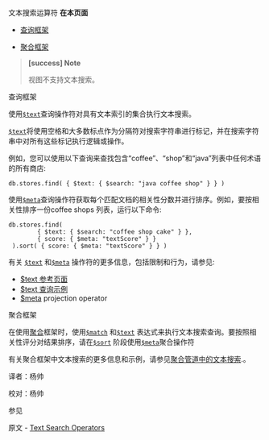  文本搜索运算符
**在本页面**

*   [查询框架](query)

*  [聚合框架](aggregation)

> **[success] Note**
>
> 视图不支持文本搜索。

 <span id="query">查询框架</span>

使用[`$text`](https://docs.mongodb.com/master/reference/operator/query/text/op._S_text)查询操作符对具有文本索引的集合执行文本搜索。

[`$text`](https://docs.mongodb.com/master/reference/operator/query/text/op._S_text)将使用空格和大多数标点作为分隔符对搜索字符串进行标记，并在搜索字符串中对所有这些标记执行逻辑或操作。

例如，您可以使用以下查询来查找包含“coffee”、“shop”和“java”列表中任何术语的所有商店:

```shell
db.stores.find( { $text: { $search: "java coffee shop" } } )
```

使用[`$meta`](https://docs.mongodb.com/master/reference/operator/aggregation/meta/proj._S_meta)查询操作符获取每个匹配文档的相关性分数并进行排序。例如，要按相关性排序一份coffee shops 列表，运行以下命令:

```shell
db.stores.find(
  		{ $text: { $search: "coffee shop cake" } },
  		{ score: { $meta: "textScore" } }
 ).sort( { score: { $meta: "textScore" } } )
```

有关 [`$text`](https://docs.mongodb.com/master/reference/operator/query/text/op._S_text) 和[`$meta`](https://docs.mongodb.com/master/reference/operator/aggregation/meta/proj._S_meta) 操作符的更多信息，包括限制和行为，请参见:

 - [$text 参考页面](https://docs.mongodb.com/manual/reference/operator/query/text/op._S_text)
 - [$text 查询示例](https://docs.mongodb.com/manual/reference/operator/query/text/text-query-examples)
 - [$meta](https://docs.mongodb.com/manual/reference/operator/projection/meta/proj._S_meta) projection operator

 <span id="aggregation">聚合框架</span>

在使用[聚合](https://docs.mongodb.com/master/aggregation/)框架时，使用[`$match`](https://docs.mongodb.com/master/reference/operator/aggregation/match/pipe._S_match) 和[`$text`](https://docs.mongodb.com/master/reference/operator/query/text/op._S_text) 表达式来执行文本搜索查询。要按照相关性评分对结果排序，请在[`$sort`](https://docs.mongodb.com/master/reference/operator/aggregation/sort/pipe._S_sort) 阶段使用[`$meta`](https://docs.mongodb.com/master/reference/operator/aggregation/meta/exp._S_meta)聚合操作符

有关聚合框架中文本搜索的更多信息和示例，请参见[聚合管道中的文本搜索](https://docs.mongodb.com/manual/tutorial/text-search-in-aggregation/).。



译者：杨帅

校对：杨帅



 参见

原文 - [Text Search Operators]( https://docs.mongodb.com/manual/core/text-search-operators/ )

